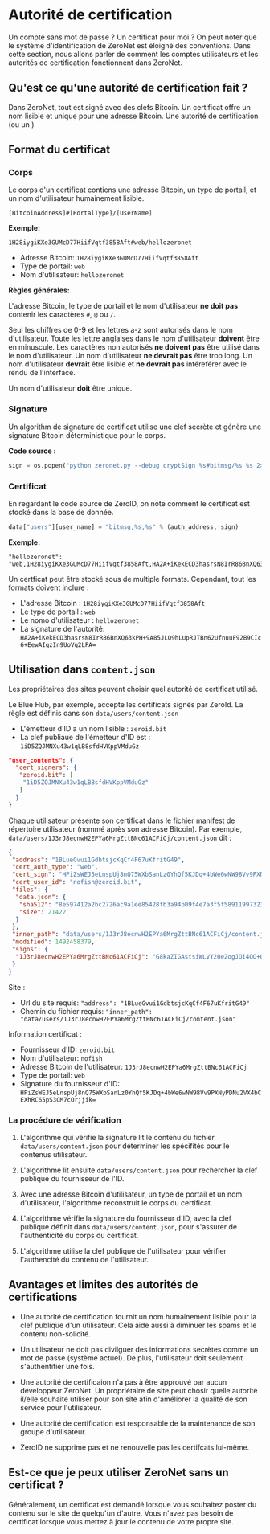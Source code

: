 # Autorité de certification

Un compte sans mot de passe ? Un certificat pour moi ? On peut noter que le système d'identification de ZeroNet est éloigné des conventions. Dans cette section, nous allons parler de comment les comptes utilisateurs et les autorités de certification fonctionnent dans ZeroNet.

## Qu'est ce qu'une autorité de certification fait ?

Dans ZeroNet, tout est signé avec des clefs Bitcoin. Un certificat offre un nom lisible et unique pour une adresse Bitcoin. Une autorité de certification (ou un )

## Format du certificat

### Corps

Le corps d'un certificat contiens une adresse Bitcoin, un type de portail, et un nom d'utilisateur humainement lisible.

```
[BitcoinAddress]#[PortalType]/[UserName]
```

**Exemple:**

```
1H28iygiKXe3GUMcD77HiifVqtf3858Aft#web/hellozeronet
```

- Adresse Bitcoin: `1H28iygiKXe3GUMcD77HiifVqtf3858Aft`
- Type de portail: `web`
- Nom d'utilisateur: `hellozeronet`

**Règles générales:**

L'adresse Bitcoin, le type de portail et le nom d'utilisateur **ne doit pas** contenir les caractères `#`, `@` ou `/`.

Seul les chiffres de 0-9 et les lettres a-z sont autorisés dans le nom d'utilisateur. Toute les lettre anglaises dans le nom d'utilisateur **doivent** être en minuscule. Les caractères non autorisés **ne doivent pas** être utilisé dans le nom d'utilisateur. Un nom d'utilisateur **ne devrait pas** être trop long. Un nom d'utilisateur **devrait** être lisible et **ne devrait pas** intéreférer avec le rendu de l'interface.

Un nom d'utilisateur **doit** être unique.

### Signature

Un algorithm de signature de certificat utilise une clef secrète et génère une signature Bitcoin déterministique pour le corps.

**Code source :**

```python
sign = os.popen("python zeronet.py --debug cryptSign %s#bitmsg/%s %s 2>&1" % (auth_address, user_name, config.site_privatekey)).readlines()[-1].strip()
```

### Certificat

En regardant le code source de ZeroID, on note comment le certificat est stocké dans la base de donnée.

```python
data["users"][user_name] = "bitmsg,%s,%s" % (auth_address, sign)
```

**Exemple:**

```
"hellozeronet": "web,1H28iygiKXe3GUMcD77HiifVqtf3858Aft,HA2A+iKekECD3hasrsN8IrR86BnXQ63kPH+9A85JLO9hLUpRJTBn62UfnuuF92B9CIc6+EewAIqzIn9UoVq2LPA="
```

Un certficat peut être stocké sous de multiple formats. Cependant, tout les formats doivent inclure :

- L'adresse Bitcoin : `1H28iygiKXe3GUMcD77HiifVqtf3858Aft`
- Le type de portail : `web`
- Le nomo d'utilisateur : `hellozeronet`
- La signature de l'autorité: `HA2A+iKekECD3hasrsN8IrR86BnXQ63kPH+9A85JLO9hLUpRJTBn62UfnuuF92B9CIc6+EewAIqzIn9UoVq2LPA=`

## Utilisation dans `content.json`

Les propriétaires des sites peuvent choisir quel autorité de certificat utilisé.

Le Blue Hub, par exemple, accepte les certificats signés par ZeroId. La règle est définis dans son `data/users/content.json`

- L'émetteur d'ID a un nom lisible : `zeroid.bit`
- La clef publiaue de l'émetteur d'ID est : `1iD5ZQJMNXu43w1qLB8sfdHVKppVMduGz`

```json
"user_contents": {
  "cert_signers": {
   "zeroid.bit": [
    "1iD5ZQJMNXu43w1qLB8sfdHVKppVMduGz"
   ]
  }
}
```

Chaque utilisateur présente son certificat dans le fichier manifest de répertoire utilisateur (nommé après son adresse Bitcoin). Par exemple, `data/users/1J3rJ8ecnwH2EPYa6MrgZttBNc61ACFiCj/content.json` dit :

```json
{
 "address": "1BLueGvui1GdbtsjcKqCf4F67uKfritG49",
 "cert_auth_type": "web",
 "cert_sign": "HPiZsWEJ5eLnspUj8nQ75WXbSanLz0YhQf5KJDq+4bWe6wNW98Vv9PXNyPDNu2VX4bCEXhRC65pS3CM7cOrjjik=",
 "cert_user_id": "nofish@zeroid.bit",
 "files": {
  "data.json": {
   "sha512": "8e597412a2bc2726ac9a1ee85428fb3a94b09f4e7a3f5f589119973231417b15",
   "size": 21422
  }
 },
 "inner_path": "data/users/1J3rJ8ecnwH2EPYa6MrgZttBNc61ACFiCj/content.json",
 "modified": 1492458379,
 "signs": {
  "1J3rJ8ecnwH2EPYa6MrgZttBNc61ACFiCj": "G8kaZIGAstsiWLVY20e2ogJQi4OO+QuwqJ9GTj3gz7YleST/jst7RQH7hDn0uf8BJMBjFs35H3LPhNHHj4jueh8="
 }
}
```

Site :

- Url du site requis: `"address": "1BLueGvui1GdbtsjcKqCf4F67uKfritG49"`
- Chemin du fichier requis: `"inner_path": "data/users/1J3rJ8ecnwH2EPYa6MrgZttBNc61ACFiCj/content.json"`

Information certificat :

- Fournisseur d'ID: `zeroid.bit`
- Nom d'utilisateur: `nofish`
- Adresse Bitcoin de l'utilisateur: `1J3rJ8ecnwH2EPYa6MrgZttBNc61ACFiCj`
- Type de portail: `web`
- Signature du fournisseur d'ID: `HPiZsWEJ5eLnspUj8nQ75WXbSanLz0YhQf5KJDq+4bWe6wNW98Vv9PXNyPDNu2VX4bCEXhRC65pS3CM7cOrjjik=`

### La procédure de vérification

1. L'algorithme qui vérifie la signature lit le contenu du fichier `data/users/content.json` pour déterminer les spécifités pour le contenus utilisateur.

2. L'algorithme lit ensuite `data/users/content.json` pour rechercher la clef publique du fournisseur de l'ID.

3. Avec une adresse Bitcoin d'utilisateur, un type de portail et un nom d'utilisateur, l'algorithme reconstruit le corps du certificat.

4. L'algorithme vérifie la signature du fournisseur d'ID, avec la clef publique définit dans `data/users/content.json`, pour s'assurer de l'authenticité du corps du certificat.

5. L'algorithme utilise la clef publique de l'utilisateur pour vérifier l'authencité du contenu de l'utilisateur.

## Avantages et limites des autorités de certifications

- Une autorité de certification fournit un nom humainement lisible pour la clef publique d'un utilisateur. Cela aide aussi à diminuer les spams et le contenu non-solicité.

- Un utilisateur ne doit pas divilguer des informations secrètes comme un mot de passe (système actuel). De plus, l'utilisateur doit seulement s'authentifier une fois.

- Une autorité de certificaion n'a pas à être approuvé par aucun développeur ZeroNet. Un propriétaire de site peut chosir quelle autorité il/elle souhaite utiliser pour son site afin d'améliorer la qualité de son service pour l'utilisateur.

- Une autorité de certification est responsable de la maintenance de son groupe d'utilisateur.

- ZeroID ne supprime pas et ne renouvelle pas les certifcats lui-même.

## Est-ce que je peux utiliser ZeroNet sans un certificat ?

Généralement, un certificat est demandé lorsque vous souhaitez poster du contenu sur le site de quelqu'un d'autre. Vous n'avez pas besoin de certificat lorsque vous mettez à jour le contenu de votre propre site.
